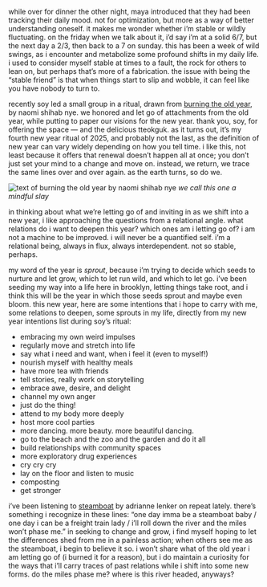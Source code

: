 while over for dinner the other night, maya introduced that they had been tracking their daily mood. not for optimization, but more as a way of better understanding oneself. it makes me wonder whether i’m stable or wildly fluctuating. on the friday when we talk about it, i’d say i’m at a solid 6/7, but the next day a 2/3, then back to a 7 on sunday. this has been a week of wild swings, as i encounter and metabolize some profound shifts in my daily life. i used to consider myself stable at times to a fault, the rock for others to lean on, but perhaps that’s more of a fabrication. the issue with being the “stable friend” is that when things start to slip and wobble, it can feel like you have nobody to turn to. 

recently soy led a small group in a ritual, drawn from [burning the old year](https://www.poetryfoundation.org/poems/48597/burning-the-old-year), by naomi shihab nye. we honored and let go of attachments from the old year, while putting to paper our visions for the new year. thank you, soy, for offering the space — and the delicious tteokguk. as it turns out, it’s my fourth new year ritual of 2025, and probably not the last, as the definition of new year can vary widely depending on how you tell time. i like this, not least because it offers that renewal doesn’t happen all at once; you don’t just set your mind to a change and move on. instead, we return, we trace the same lines over and over again. as the earth turns, so do we.

![text of burning the old year by naomi shihab nye](https://d2w9rnfcy7mm78.cloudfront.net/34646733/original_d1ee9e1946dfc1ee6398103e5bbc6ea7.png?1739934655?bc=0)
*we call this one a mindful slay*

in thinking about what we’re letting go of and inviting in as we shift into a new year, i like approaching the questions from a relational angle. what relations do i want to deepen this year? which ones am i letting go of? i am not a machine to be improved. i will never be a quantified self. i’m a relational being, always in flux, always interdependent. not so stable, perhaps.

my word of the year is *sprout*, because i’m trying to decide which seeds to nurture and let grow, which to let run wild, and which to let go. i’ve been seeding my way into a life here in brooklyn, letting things take root, and i think this will be the year in which those seeds sprout and maybe even bloom. this new year, here are some intentions that i hope to carry with me, some relations to deepen, some sprouts in my life, directly from my new year intentions list during soy’s ritual:

- embracing my own weird impulses
- regularly move and stretch into life
- say what i need and want, when i feel it (even to myself!)
- nourish myself with healthy meals
- have more tea with friends
- tell stories, really work on storytelling
- embrace awe, desire, and delight
- channel my own anger
- just do the thing!
- attend to my body more deeply
- host more cool parties
- more dancing. more beauty. more beautiful dancing.
- go to the beach and the zoo and the garden and do it all
- build relationships with community spaces
- more exploratory drug experiences
- cry cry cry
- lay on the floor and listen to music
- composting
- get stronger

i’ve been listening to [steamboat](https://www.youtube.com/watch?v=j8xWf3ruodU) by adrianne lenker on repeat lately. there’s something i recognize in these lines: “one day imma be a steamboat baby / one day i can be a freight train lady / i’ll roll down the river and the miles won’t phase me.” in seeking to change and grow, i find myself hoping to let the differences shed from me in a painless action; when others see me as the steamboat, i begin to believe it so. i won’t share what of the old year i am letting go of (i burned it for a reason), but i do maintain a curiosity for the ways that i’ll carry traces of past relations while i shift into some new forms. do the miles phase me? where is this river headed, anyways?